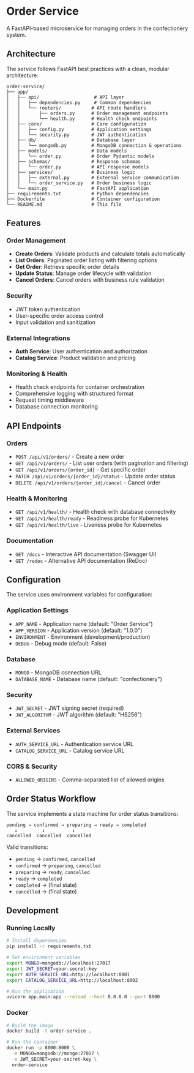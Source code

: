 # Order Service

A FastAPI-based microservice for managing orders in the confectionery system.

## Architecture

The service follows FastAPI best practices with a clean, modular architecture:

```
order-service/
├── app/
│   ├── api/                    # API layer
│   │   ├── dependencies.py     # Common dependencies
│   │   └── routers/           # API route handlers
│   │       ├── orders.py      # Order management endpoints
│   │       └── health.py      # Health check endpoints
│   ├── core/                  # Core configuration
│   │   ├── config.py          # Application settings
│   │   └── security.py        # JWT authentication
│   ├── db/                    # Database layer
│   │   └── mongodb.py         # MongoDB connection & operations
│   ├── models/                # Data models
│   │   └── order.py           # Order Pydantic models
│   ├── schemas/               # Response schemas
│   │   └── order.py           # API response models
│   ├── services/              # Business logic
│   │   ├── external.py        # External service communication
│   │   └── order_service.py   # Order business logic
│   └── main.py                # FastAPI application
├── requirements.txt           # Python dependencies
├── Dockerfile                 # Container configuration
└── README.md                  # This file
```

## Features

### Order Management
- **Create Orders**: Validate products and calculate totals automatically
- **List Orders**: Paginated order listing with filtering options
- **Get Order**: Retrieve specific order details
- **Update Status**: Manage order lifecycle with validation
- **Cancel Orders**: Cancel orders with business rule validation

### Security
- JWT token authentication
- User-specific order access control
- Input validation and sanitization

### External Integrations
- **Auth Service**: User authentication and authorization
- **Catalog Service**: Product validation and pricing

### Monitoring & Health
- Health check endpoints for container orchestration
- Comprehensive logging with structured format
- Request timing middleware
- Database connection monitoring

## API Endpoints

### Orders
- `POST /api/v1/orders/` - Create a new order
- `GET /api/v1/orders/` - List user orders (with pagination and filtering)
- `GET /api/v1/orders/{order_id}` - Get specific order
- `PATCH /api/v1/orders/{order_id}/status` - Update order status
- `DELETE /api/v1/orders/{order_id}/cancel` - Cancel order

### Health & Monitoring
- `GET /api/v1/health/` - Health check with database connectivity
- `GET /api/v1/health/ready` - Readiness probe for Kubernetes
- `GET /api/v1/health/live` - Liveness probe for Kubernetes

### Documentation
- `GET /docs` - Interactive API documentation (Swagger UI)
- `GET /redoc` - Alternative API documentation (ReDoc)

## Configuration

The service uses environment variables for configuration:

### Application Settings
- `APP_NAME` - Application name (default: "Order Service")
- `APP_VERSION` - Application version (default: "1.0.0")
- `ENVIRONMENT` - Environment (development/production)
- `DEBUG` - Debug mode (default: False)

### Database
- `MONGO` - MongoDB connection URL
- `DATABASE_NAME` - Database name (default: "confectionery")

### Security
- `JWT_SECRET` - JWT signing secret (required)
- `JWT_ALGORITHM` - JWT algorithm (default: "HS256")

### External Services
- `AUTH_SERVICE_URL` - Authentication service URL
- `CATALOG_SERVICE_URL` - Catalog service URL

### CORS & Security
- `ALLOWED_ORIGINS` - Comma-separated list of allowed origins

## Order Status Workflow

The service implements a state machine for order status transitions:

```
pending → confirmed → preparing → ready → completed
   ↓         ↓          ↓
cancelled  cancelled  cancelled
```

Valid transitions:
- `pending` → `confirmed`, `cancelled`
- `confirmed` → `preparing`, `cancelled`
- `preparing` → `ready`, `cancelled`
- `ready` → `completed`
- `completed` → (final state)
- `cancelled` → (final state)

## Development

### Running Locally
```bash
# Install dependencies
pip install -r requirements.txt

# Set environment variables
export MONGO=mongodb://localhost:27017
export JWT_SECRET=your-secret-key
export AUTH_SERVICE_URL=http://localhost:8001
export CATALOG_SERVICE_URL=http://localhost:8002

# Run the application
uvicorn app.main:app --reload --host 0.0.0.0 --port 8000
```

### Docker
```bash
# Build the image
docker build -t order-service .

# Run the container
docker run -p 8000:8000 \
  -e MONGO=mongodb://mongo:27017 \
  -e JWT_SECRET=your-secret-key \
  order-service
``` 